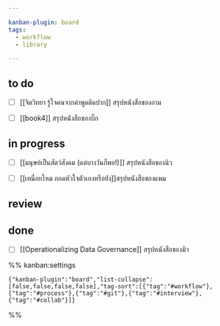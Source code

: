 ```yaml
---

kanban-plugin: board
tags:
  - workflow
  - library

---
```


## to do

- [ ] [[จิตวิทยา รู้ใจคนจากคำพูดติดปาก]] สรุปหนังสือของอาม
- [ ] [[book4]] สรุปหนังสือของบิ๊ก


## in progress

- [ ] [[มนุษย์เป็นสัตว์สังคม (แค่บางวันก็พอ!)]] สรุปหนังสือของนิว
- [ ] [[เหนื่อยไหม กอดหัวใจตัวเองหรือยัง]]สรุปหนังสือของแพม


## review



## done

- [ ] [[Operationalizing Data Governance]] สรุปหนังสือของมิว




%% kanban:settings
```
{"kanban-plugin":"board","list-collapse":[false,false,false,false],"tag-sort":[{"tag":"#workflow"},{"tag":"#process"},{"tag":"#git"},{"tag":"#interview"},{"tag":"#collab"}]}
```
%%